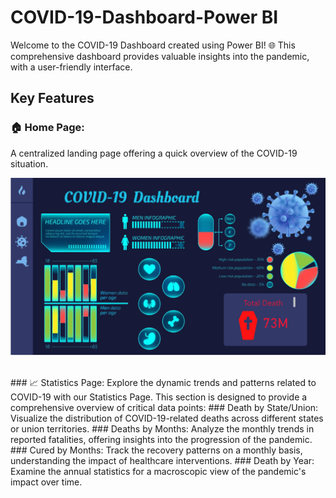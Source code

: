 # COVID-19-Dashboard-Power BI
Welcome to the COVID-19 Dashboard created using Power BI! 
🌐 This comprehensive dashboard provides valuable insights into the pandemic, with a user-friendly interface.

## Key Features
 ### 🏠 Home Page:
 A centralized landing page offering a quick overview of the COVID-19 situation.
 <br>

 <p align="center">
  <img src="img/Home Page pic.PNG" alt="Home Page pic">
</p>
<br>
### 📈 Statistics Page:
Explore the dynamic trends and patterns related to COVID-19 with our Statistics Page. This section is designed to provide a comprehensive overview of critical data points:
 ### Death by State/Union:
Visualize the distribution of COVID-19-related deaths across different states or union territories.
 ### Deaths by Months:
 Analyze the monthly trends in reported fatalities, offering insights into the progression of the pandemic.
 ### Cured by Months:
 Track the recovery patterns on a monthly basis, understanding the impact of healthcare interventions.
 ### Death by Year:
 Examine the annual statistics for a macroscopic view of the pandemic's impact over time.
 
